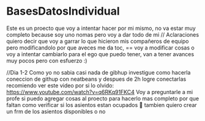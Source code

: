 # BasesDatosIndividual
Este es un proecto que voy a intentar hacer por mi mismo, no va estar muy completo because soy uno nomas pero voy a dar todo de mi 
// Aclaraciones 
quiero decir que voy a garrar lo que hicieron mis compañeros de equipo pero modificandolo por que aveces me da toc, == voy a modificar cosas 
o voy a intentar cambiarlo para el ego que puedo tener, van a tener avances muy pocos pero con esfuerzo :) 

//Dia 1-2 
Como yo no sabia casi nada de gibhup investigue como hacerla coneccion de githup con neatbeans y despues de 2h logre conectarlas recomiendo ver este video por si lo olvido:
https://www.youtube.com/watch?v=q6RKq91FKC4 
Voy a preguntarle a mi profe si puedo agregar cosas al proecto para hacerlo mas completo por que faltan como verificar si los asientos estan ocupados 🤯 tambien quiero crear un frm de los asientos disponibles o no
